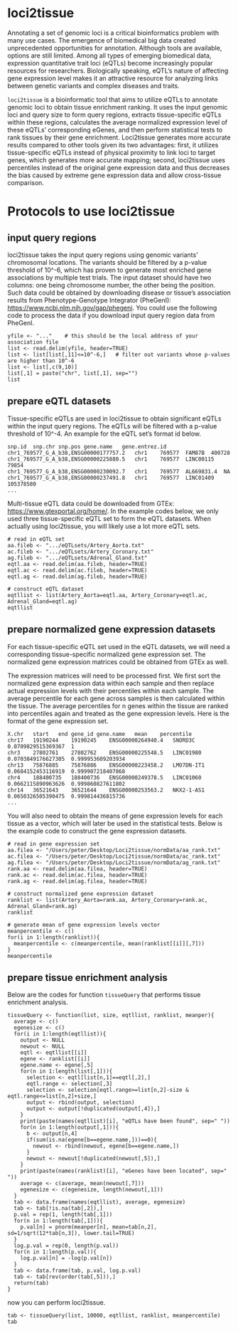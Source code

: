 # loci2tissue

Annotating a set of genomic loci is a critical bioinformatics problem with many use cases. The emergence of biomedical big data created unprecedented opportunities for annotation. Although tools are available, options are still limited. Among all types of emerging biomedical data, expression quantitative trait loci (eQTLs) become increasingly popular resources for researchers. Biologically speaking, eQTL’s nature of affecting gene expression level makes it an attractive resource for analyzing links between genetic variants and complex diseases and traits. 

`loci2tissue` is a bioinformatic tool that aims to utilize eQTLs to annotate genomic loci to obtain tissue enrichment ranking. It uses the input genomic loci and query size to form query regions, extracts tissue-specific eQTLs within these regions, calculates the average normalized expression level of these eQTLs’ corresponding eGenes, and then perform statistical tests to rank tissues by their gene enrichment. Loci2tissue generates more accurate results compared to other tools given its two advantages: first, it utilizes tissue-specific eQTLs instead of physical proximity to link loci to target genes, which generates more accurate mapping; second, loci2tissue uses percentiles instead of the original gene expression data and thus decreases the bias caused by extreme gene expression data and allow cross-tissue comparison.

# Protocols to use loci2tissue
## input query regions
loci2tissue takes the input query regions using genomic variants’ chromosomal locations. The variants should be filtered by a p-value threshold of 10^-6, which has proven to generate most enriched gene associations by multiple test trials. The input dataset should have two columns: one being chromosome number, the other being the position. Such data could be obtained by downloading disease or tissue’s association results from Phenotype-Genotype Integrator (PheGenI): https://www.ncbi.nlm.nih.gov/gap/phegeni. You could use the following code to process the data if you download input query region data from PheGenI.

```
yfile <- "..."    # this should be the local address of your association file
list <- read.delim(yfile, header=TRUE)
list <- list[list[,11]<=10^-6,]   # filter out variants whose p-values are higher than 10^-6
list <- list[,c(9,10)]
list[,1] = paste("chr", list[,1], sep="")
list
```
## prepare eQTL datasets
Tissue-specific eQTLs are used in loci2tissue to obtain significant eQTLs within the input query regions. The eQTLs will be filtered with a p-value threshold of 10^-4. An example for the eQTL set’s format id below.

```
snp.id	snp.chr	snp.pos	gene.name	gene.entrez.id
chr1_769577_G_A_b38,ENSG00000177757.2	chr1	769577	FAM87B	400728
chr1_769577_G_A_b38,ENSG00000225880.5	chr1	769577	LINC00115	79854
chr1_769577_G_A_b38,ENSG00000230092.7	chr1	769577	AL669831.4	NA
chr1_769577_G_A_b38,ENSG00000237491.8	chr1	769577	LINC01409	105378580
...
```

Multi-tissue eQTL data could be downloaded from GTEx: https://www.gtexportal.org/home/. In the example codes below, we only used three tissue-specific eQTL set to form the eQTL datasets. When actually using loci2tissue, you will likely use a lot more eQTL sets.

```
# read in eQTL set
aa.fileb <- ".../eQTLsets/Artery_Aorta.txt"
ac.fileb <- ".../eQTLsets/Artery_Coronary.txt"
ag.fileb <- ".../eQTLsets/Adrenal_Gland.txt"
eqtl.aa <- read.delim(aa.fileb, header=TRUE)
eqtl.ac <- read.delim(ac.fileb, header=TRUE)
eqtl.ag <- read.delim(ag.fileb, header=TRUE)

# construct eQTL dataset
eqtllist <- list(Artery_Aorta=eqtl.aa, Artery_Coronary=eqtl.ac, Adrenal_Gland=eqtl.ag)
eqtllist
```
## prepare normalized gene expression datasets

For each tissue-specific eQTL set used in the eQTL datasets, we will need a corresponding tissue-specific normalized gene expression set. The normalized gene expression matrices could be obtained from GTEx as well. 

The expression matrices will need to be processed first. We first sort the normalized gene expression data within each sample and then replace actual expression levels with their percentiles within each sample. The average percentile for each gene across samples is then calculated within the tissue. The average percentiles for n genes within the tissue are ranked into percentiles again and treated as the gene expression levels. Here is the format of the gene expression set.

```
X.chr	start	end	gene_id	gene.name	mean	percentile
chr17	19190244	19190245	ENSG00000264940.4	SNORD3C	0.0709829515369367	1
chr3	27802761	27802762	ENSG00000225548.5	LINC01980	0.0703849176627305	0.999953609203934
chr13	75876885	75876886	ENSG00000223458.2	LMO7DN-IT1	0.0684152453116919	0.999907218407868
chr4	188400735	188400736	ENSG00000249378.5	LINC01060	0.0662115890963626	0.999860827611802
chr14	36521643	36521644	ENSG00000253563.2	NKX2-1-AS1	0.0650326505390475	0.999814436815736
...
```

You will also need to obtain the means of gene expression levels for each tissue as a vector, which will later be used in the statistical tests. Below is the example code to construct the gene expression datasets.

```
# read in gene expression set
aa.filea <- "/Users/peter/Desktop/Loci2tissue/normData/aa_rank.txt"
ac.filea <- "/Users/peter/Desktop/Loci2tissue/normData/ac_rank.txt"
ag.filea <- "/Users/peter/Desktop/Loci2tissue/normData/ag_rank.txt"
rank.aa <- read.delim(aa.filea, header=TRUE)
rank.ac <- read.delim(ac.filea, header=TRUE)
rank.ag <- read.delim(ag.filea, header=TRUE)

# construct normalized gene expression dataset
ranklist <- list(Artery_Aorta=rank.aa, Artery_Coronary=rank.ac, Adrenal_Gland=rank.ag)
ranklist

# generate mean of gene expression levels vector
meanpercentile <- c()
for(i in 1:length(ranklist)){
  meanpercentile <- c(meanpercentile, mean(ranklist[[i]][,7]))
}
meanpercentile
```
## prepare tissue enrichment analysis
Below are the codes for function `tissueQuery` that performs tissue enrichment analysis.

```
tissueQuery <- function(list, size, eqtllist, ranklist, meanper){
  average <- c()
  egenesize <- c()
  for(i in 1:length(eqtllist)){
    output <- NULL
    newout <- NULL
    eqtl <- eqtllist[[i]]
    egene <- ranklist[[i]]
    egene.name <- egene[,5]
    for(n in 1:length(list[,1])){
      selection <- eqtl[list[n,1]==eqtl[,2],]
      eqtl.range <- selection[,3]
      selection <- selection[eqtl.range>=list[n,2]-size & eqtl.range<=list[n,2]+size,]
      output <- rbind(output, selection)
      output <- output[!duplicated(output[,4]),]
    }
    print(paste(names(eqtllist)[i], "eQTLs have been found", sep=" "))
    for(n in 1:length(output[,1])){
      b <- output[n,4]
      if(sum(is.na(egene[b==egene.name,]))==0){
        newout <- rbind(newout, egene[b==egene.name,])
      }
      newout <- newout[!duplicated(newout[,5]),]
    }
    print(paste(names(ranklist)[i], "eGenes have been located", sep=" "))
    average <- c(average, mean(newout[,7]))
    egenesize <- c(egenesize, length(newout[,1]))
  }
  tab <- data.frame(names(eqtllist), average, egenesize)
  tab <- tab[!is.na(tab[,2]),]
  p.val = rep(1, length(tab[,1]))
  for(n in 1:length(tab[,1])){
    p.val[n] = pnorm(meanper[n], mean=tab[n,2], sd=1/sqrt(12*tab[n,3]), lower.tail=TRUE)
  }
  log.p.val = rep(0, length(p.val))
  for(n in 1:length(p.val)){
    log.p.val[n] = -log(p.val[n])
  }
  tab <- data.frame(tab, p.val, log.p.val)
  tab <- tab[rev(order(tab[,5])),]
  return(tab)
}
```

now you can perform loci2tissue.
```
tab <- tissueQuery(list, 10000, eqtllist, ranklist, meanpercentile)
tab
```
